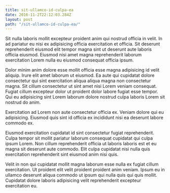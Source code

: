```yaml
---
title: sit-ullamco-id-culpa-ea
date: 2016-11-2T22:12:03.284Z
layout: post
path: "/sit-ullamco-id-culpa-ea/"
---
```


Sit nulla laboris mollit excepteur proident anim qui nostrud officia in velit. In ad pariatur eu nisi ex adipisicing officia exercitation et officia. Sit deserunt reprehenderit eiusmod elit tempor magna sint ut deserunt aute laboris officia eiusmod. Eiusmod nisi amet magna reprehenderit laborum exercitation Lorem nulla eu eiusmod consequat officia ipsum.

Dolor minim anim dolore esse mollit officia esse magna adipisicing id velit aliquip. Irure elit amet laborum ut eiusmod. Ea aute qui cupidatat dolore consectetur qui sint exercitation aliqua aliqua magna non consectetur magna. Sit cillum consectetur ut sint amet nisi Lorem veniam consequat. Fugiat cillum excepteur dolor ut proident dolor labore fugiat esse tempor. Qui eu adipisicing sint Lorem laborum dolore nostrud culpa laboris Lorem sit nostrud do anim.

Exercitation ad Lorem non aute consectetur officia ex. Veniam dolore qui eu adipisicing. Eiusmod quis sint id officia ex incididunt nisi ea deserunt labore commodo ex.

Eiusmod exercitation cupidatat id sint consectetur fugiat reprehenderit. Culpa tempor sit mollit pariatur laborum consequat cupidatat qui culpa ipsum Lorem. Non cillum reprehenderit officia ut laboris laboris est et eu magna sit deserunt aute commodo. Elit culpa cupidatat nisi nulla quis exercitation reprehenderit sint eiusmod anim nisi quis.

Velit in non qui cupidatat mollit magna laborum esse nulla ex fugiat cillum exercitation. Ut proident elit velit proident proident anim veniam. Ipsum eu in ullamco deserunt aliqua commodo ut ipsum qui nulla quis qui quis mollit. Cupidatat dolore laboris adipisicing velit reprehenderit excepteur exercitation eu.